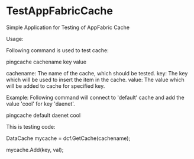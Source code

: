 # TestAppFabricCache
Simple Application for Testing of AppFabric Cache

Usage:

Following command is used to test cache:

pingcache cachename key value

cachename: The name of the cache, which should be tested.
key: The key which will be used to insert the item in the cache.
value: The value which will be added to cache for specified key.

Example:
Following command will connect to 'default' cache and add the value 'cool' for key 'daenet'.

pingcache default daenet cool

This is testing code:

DataCache mycache = dcf.GetCache(cachename);

mycache.Add(key, val);
